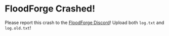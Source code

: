 # FloodForge Crashed!

Please report this crash to the [FloodForge Discord](https://discord.gg/WCsvC9Ve2Q)!
Upload both `log.txt` and `log.old.txt`!